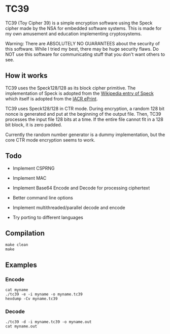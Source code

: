 # TC39

TC39 (Toy Cipher 39) is a simple encryption software using the Speck cipher made by the NSA for embedded software systems. This is made for my own amusement and education implementing cryptosystems.

Warning: There are ABSOLUTELY NO GUARANTEES about the security of this software. While I tried my best, there may be huge security flaws. Do NOT use this software for communicating stuff that you don't want others to see.

## How it works

TC39 uses the Speck128/128 as its block cipher primitive. The implementation of Speck is adopted from the [Wikipedia entry of Speck](https://en.wikipedia.org/wiki/Speck_%28cipher%29) which itself is adopted from the [IACR ePrint](http://eprint.iacr.org/2013/404).

TC39 uses Speck128/128 in CTR mode. During encryption, a random 128 bit nonce is generated and put at the beginning of the output file. Then, TC39 processes the input file 128 bits at a time. If the entire file cannot fit in a 128 bit block, it is zero padded. 

Currently the random number generator is a dummy implementation, but the core CTR mode encryption seems to work.

## Todo

* Implement CSPRNG

* Implement MAC

* Implement Base64 Encode and Decode for processing ciphertext

* Better command line options 

* Implement multithreaded/parallel decode and encode

* Try porting to different languages 

## Compilation

```
make clean
make
```

## Examples

### Encode
```
cat myname
./tc39 -e -i myname -o myname.tc39
hexdump -Cv myname.tc39
```
### Decode
```
./tc39 -d -i myname.tc39 -o myname.out
cat myname.out
```

